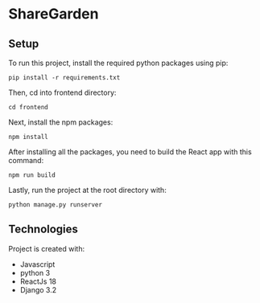# ShareGarden

## Setup

To run this project, install the required python packages using pip:

```
pip install -r requirements.txt
```

Then, cd into frontend directory:

```
cd frontend
```

Next, install the npm packages:

```
npm install
```

After installing all the packages, you need to build the React app with this command:

```
npm run build
```

Lastly, run the project at the root directory with:

```
python manage.py runserver
```

## Technologies

Project is created with:

- Javascript
- python 3
- ReactJs 18
- Django 3.2
